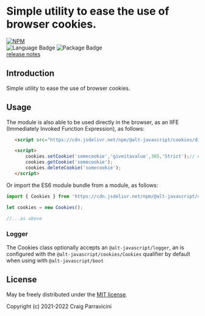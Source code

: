 Simple utility to ease the use of browser cookies.
===================================

[![NPM](https://nodei.co/npm/@alt-javascript/cookies.svg?downloads=true&downloadRank=true)](https://nodei.co/npm/@alt-javascript/cookies/)
<br/>
![Language Badge](https://img.shields.io/github/languages/top/alt-javascript/cookies)
![Package Badge](https://img.shields.io/npm/v/@alt-javascript/cookies) <br/>
[release notes](https://github.com/alt-javascript/cookies/blob/main/History.md)

<a name="intro">Introduction</a>
--------------------------------
Simple utility to ease the use of browser cookies.

<a name="usage">Usage</a>
-------------------------


The module is also able to be used directly in the browser, as an IIFE (Immediately Invoked Function Expression),
as follows:

```html
   <script src="https://cdn.jsdelivr.net/npm/@alt-javascript/cookies/dist/alt-javascript-cookies-iife.js"></script>

   <script>
       cookies.setCookie('somecookie','giveitavalue',365,'Strict');// expires in 365 days, SameSite == Strict (default)
       cookies.getCookie('somecookie');
       cookies.deleteCookie('somecookie');
   </script>
```

Or import the ES6 module bundle from a module, as follows:

```javascript
import { Cookies } from 'https://cdn.jsdelivr.net/npm/@alt-javascript/cookies/dist/alt-javascript-cookies-esm.js'

let cookies = new Cookies();

//...as above
```

### Logger

The Cookies class optionally accepts an `@alt-javascript/logger`, an is configured with the `@alt-javascript/cookies/Cookies`
qualifier by default when using with `@alt-javascript/boot`

<a name="license">License</a>
-----------------------------

May be freely distributed under the [MIT license](https://raw.githubusercontent.com/alt-javascript/cookies/main/LICENSE).

Copyright (c) 2021-2022 Craig Parravicini    
